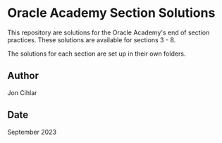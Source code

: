# Oracle Academy Section Solutions
This repository are solutions for the Oracle Academy's end of section practices. These solutions are available for sections 3 - 8.

The solutions for each section are set up in their own folders.

## Author
Jon Cihlar

## Date
September 2023